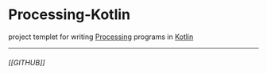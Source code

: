 # Processing-Kotlin
project templet for writing [Processing](https://processing.org/) programs in [Kotlin](https://kotlinlang.org/)
___
###### [[GITHUB]]
